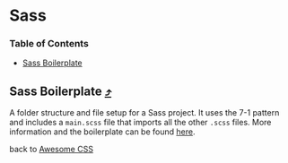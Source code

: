 # Sass

### Table of Contents
- [Sass Boilerplate](#sass-boilerplate)

## Sass Boilerplate [⤴](#sass)
A folder structure and file setup for a Sass project. It uses the 7-1 pattern and includes a `main.scss` file that imports all the other `.scss` files. More information and the boilerplate can be found [here](sass-boilerplate/).

back to [Awesome CSS](../README.md)